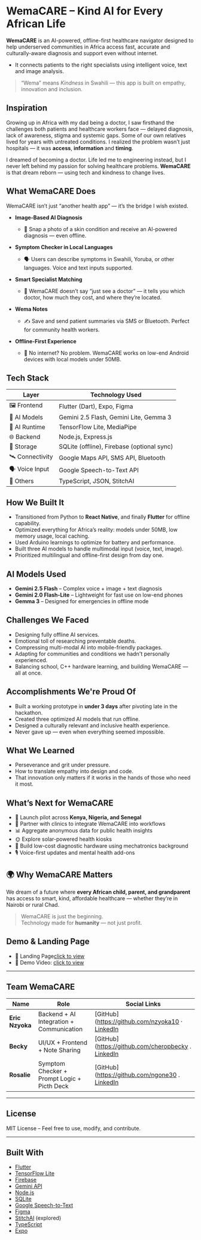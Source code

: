 # WemaCARE – Kind AI for Every African Life

**WemaCARE** is an AI-powered, offline-first healthcare navigator designed to help underserved communities in Africa access fast, accurate and culturally-aware diagnosis and support even without internet. 
- It connects patients to the right specialists using intelligent voice, text and image analysis.

> “Wema” means *Kindness* in Swahili — this app is built on empathy, innovation and inclusion.


## Inspiration

Growing up in Africa with my dad being a doctor, I saw firsthand the challenges both patients and healthcare workers face — delayed diagnosis, lack of awareness, stigma and systemic gaps. Some of our own relatives lived for years with untreated conditions. I realized the problem wasn’t just hospitals — it was **access**, **information** and **timing**. 

I dreamed of becoming a doctor. Life led me to engineering instead, but I never left behind my passion for solving healthcare problems. **WemaCARE** is that dream reborn — using tech and kindness to change lives.


## What WemaCARE Does

WemaCARE isn’t just “another health app” — it’s the bridge I wish existed.

- **Image-Based AI Diagnosis**  
  - 📸 Snap a photo of a skin condition and receive an AI-powered diagnosis — even offline.

- **Symptom Checker in Local Languages**  
  - 🗣️ Users can describe symptoms in Swahili, Yoruba, or other languages. Voice and text inputs supported.

- **Smart Specialist Matching**  
  - 🧠 WemaCARE doesn’t say “just see a doctor” — it tells you which doctor, how much they cost, and where they’re located.

- **Wema Notes**  
  - ✍️ Save and send patient summaries via SMS or Bluetooth. Perfect for community health workers.

- **Offline-First Experience**  
  - 🚫 No internet? No problem. WemaCARE works on low-end Android devices with local models under 50MB.


## Tech Stack

| Layer          | Technology Used                             |
|----------------|----------------------------------------------|
| 🖼️ Frontend     | Flutter (Dart), Expo, Figma                 |
| 🧠 AI Models    | Gemini 2.5 Flash, Gemini Lite, Gemma 3      |
| 🔌 AI Runtime   | TensorFlow Lite, MediaPipe                  |
| 🌐 Backend      | Node.js, Express.js                         |
| 💾 Storage      | SQLite (offline), Firebase (optional sync) |
| 🛰️ Connectivity | Google Maps API, SMS API, Bluetooth         |
| 🗣️ Voice Input  | Google Speech-to-Text API                   |
| 🧪 Others       | TypeScript, JSON, StitchAI                  |


## How We Built It

- Transitioned from Python to **React Native**, and finally **Flutter** for offline capability.
- Optimized everything for Africa’s reality: models under 50MB, low memory usage, local caching.
- Used Arduino learnings to optimize for battery and performance.
- Built three AI models to handle multimodal input (voice, text, image).
- Prioritized multilingual and offline-first design from day one.


## AI Models Used

- **Gemini 2.5 Flash** – Complex voice + image + text diagnosis
- **Gemini 2.0 Flash-Lite** – Lightweight for fast use on low-end phones
- **Gemma 3** – Designed for emergencies in offline mode


## Challenges We Faced

- Designing fully offline AI services.
- Emotional toll of researching preventable deaths.
- Compressing multi-modal AI into mobile-friendly packages.
- Adapting for communities and conditions we hadn't personally experienced.
- Balancing school, C++ hardware learning, and building WemaCARE — all at once.


## Accomplishments We're Proud Of

- Built a working prototype in **under 3 days** after pivoting late in the hackathon.
- Created three optimized AI models that run offline.
- Designed a culturally relevant and inclusive health experience.
- Never gave up — even when everything seemed impossible.


## What We Learned

- Perseverance and grit under pressure.
- How to translate empathy into design and code.
- That innovation only matters if it works in the hands of those who need it most.


## What’s Next for WemaCARE

- 🎯 Launch pilot across **Kenya, Nigeria, and Senegal**
- 🤝 Partner with clinics to integrate WemaCARE into workflows
- 📊 Aggregate anonymous data for public health insights
- 🌞 Explore solar-powered health kiosks
- 🔬 Build low-cost diagnostic hardware using mechatronics background
- 🎙️ Voice-first updates and mental health add-ons


## 🌍 Why WemaCARE Matters

We dream of a future where **every African child, parent, and grandparent** has access to smart, kind, affordable healthcare — whether they’re in Nairobi or rural Chad.

> WemaCARE is just the beginning.  
> Technology made for **humanity** — not just profit.


## Demo & Landing Page

- 🔗 Landing Page[click to view](https://wema-care.netlify.app/)
- 🎥 Demo Video: [click to view](https://youtu.be/srX_OrCV0hE/)

---

## Team WemaCARE

| Name     | Role                        | Social Links |
|----------|-----------------------------|--------------|
| **Eric Nzyoka** | Backend + AI Integration + Communication | [GitHub](https://github.com/nzyoka10 · [LinkedIn](https://linkedin.com/in/ericnzyoka) |
| **Becky** | UI/UX + Frontend + Note Sharing  | [GitHub](https://github.com/cheropbecky . [LinkedIn](https://www.linkedin.com/in/cheropbecky) |
| **Rosalie** | Symptom Checker + Prompt Logic + Picth Deck | [GitHub](https://github.com/ngone30 . [LinkedIn](https://www.linkedin.com/in/ngoné-thiam-3873942b4) |


---

## License

MIT License – Feel free to use, modify, and contribute.

---

## Built With

- [Flutter](https://flutter.dev/)
- [TensorFlow Lite](https://www.tensorflow.org/lite)
- [Firebase](https://firebase.google.com/)
- [Gemini API](https://deepmind.google/technologies/gemini/)
- [Node.js](https://nodejs.org/)
- [SQLite](https://www.sqlite.org/)
- [Google Speech-to-Text](https://cloud.google.com/speech-to-text)
- [Figma](https://figma.com/)
- [StitchAI](https://stitch-ai.com/) (explored)
- [TypeScript](https://www.typescriptlang.org/)
- [Expo](https://expo.dev/)



